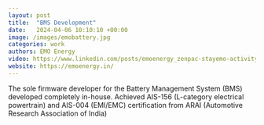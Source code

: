```yaml
---
layout: post
title:  "BMS Development"
date:   2024-04-06 10:10:10 +00:00
image: /images/emobattery.jpg
categories: work
authors: EMO Energy
video: https://www.linkedin.com/posts/emoenergy_zenpac-stayemo-activity-7224301669457481728-O2gq?utm_source=share&utm_medium=member_desktop&rcm=ACoAACD3ZacBCUdG6Uri013klh7J-f1R8lnFy3Y
website: https://emoenergy.in/
---
```

The sole firmware developer for the Battery Management System (BMS) developed completely in-house. Achieved AIS-156 (L-category electrical powertrain) and AIS-004 (EMI/EMC) certification from ARAI (Automotive Research Association of India)
